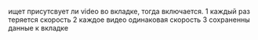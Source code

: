 ищет присутсвует ли video во вкладке, тогда включается.
1 каждый раз теряется скорость
2 каждое видео одинаковая скорость
3 сохраненны данные к вкладке